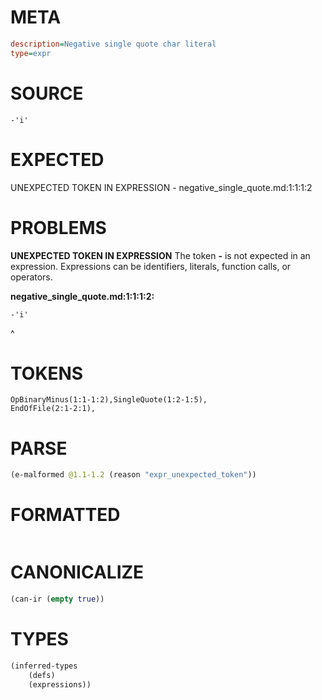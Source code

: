# META
~~~ini
description=Negative single quote char literal
type=expr
~~~
# SOURCE
~~~roc
-'i'
~~~
# EXPECTED
UNEXPECTED TOKEN IN EXPRESSION - negative_single_quote.md:1:1:1:2
# PROBLEMS
**UNEXPECTED TOKEN IN EXPRESSION**
The token **-** is not expected in an expression.
Expressions can be identifiers, literals, function calls, or operators.

**negative_single_quote.md:1:1:1:2:**
```roc
-'i'
```
^


# TOKENS
~~~zig
OpBinaryMinus(1:1-1:2),SingleQuote(1:2-1:5),
EndOfFile(2:1-2:1),
~~~
# PARSE
~~~clojure
(e-malformed @1.1-1.2 (reason "expr_unexpected_token"))
~~~
# FORMATTED
~~~roc

~~~
# CANONICALIZE
~~~clojure
(can-ir (empty true))
~~~
# TYPES
~~~clojure
(inferred-types
	(defs)
	(expressions))
~~~
